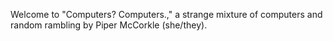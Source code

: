 Welcome to "Computers? Computers.," a strange mixture of computers and random
rambling by Piper McCorkle (she/they).

